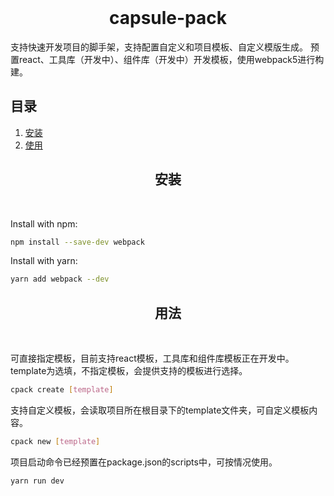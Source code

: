 <div align="center">
  <br>
  <h1>capsule-pack</h1>
  <p align="left">
    支持快速开发项目的脚手架，支持配置自定义和项目模板、自定义模版生成。
    预置react、工具库（开发中）、组件库（开发中）开发模板，使用webpack5进行构建。
  </p>
</div>

## 目录
1. [安装](#install)
2. [使用](#usage)

<h2 align="center" id="install">安装</h2>
<br/>

Install with npm:

```bash
npm install --save-dev webpack
```

Install with yarn:

```bash
yarn add webpack --dev
```

<h2 align="center">用法</h2>
<br/>

可直接指定模板，目前支持react模板，工具库和组件库模板正在开发中。
template为选填，不指定模板，会提供支持的模板进行选择。

```bash
cpack create [template]
```

支持自定义模板，会读取项目所在根目录下的template文件夹，可自定义模板内容。

```bash
cpack new [template]
```

项目启动命令已经预置在package.json的scripts中，可按情况使用。

```bash
yarn run dev
```

